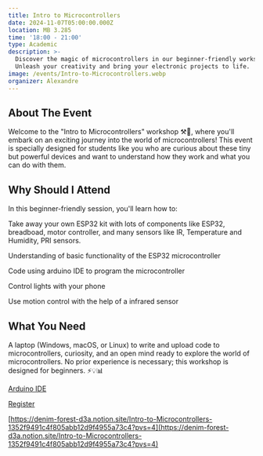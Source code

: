 ```yaml
---
title: Intro to Microcontrollers
date: 2024-11-07T05:00:00.000Z
location: MB 3.285
time: '18:00 - 21:00'
type: Academic
description: >-
  Discover the magic of microcontrollers in our beginner-friendly workshop!
  Unleash your creativity and bring your electronic projects to life.
image: /events/Intro-to-Microcontrollers.webp
organizer: Alexandre
---
```


## About The Event

Welcome to the "Intro to Microcontrollers" workshop ⚒🤖, where you'll embark on an exciting journey into the world of microcontrollers! This event is specially designed for students like you who are curious about these tiny but powerful devices and want to understand how they work and what you can do with them.

## Why Should I Attend

In this beginner-friendly session, you'll learn how to:

Take away your own ESP32 kit with lots of components like ESP32, breadboad, motor controller, and many sensors like IR, Temperature and Humidity, PRI sensors.

Understanding of basic functionality of the ESP32 microcontroller

Code using arduino IDE to program the microcontroller

Control lights with your phone

Use motion control with the help of a infrared sensor

## What You Need

A laptop (Windows, macOS, or Linux) to write and upload code to microcontrollers, curiosity, and an open mind ready to explore the world of microcontrollers. No prior experience is necessary; this workshop is designed for beginners. ⚡💡📊

[Arduino IDE](https://support.arduino.cc/hc/en-us/articles/360019833020-Download-and-install-Arduino-IDE)

[Register](https://www.zeffy.com/ticketing/6c3517eb-8293-439f-b291-970a0459aab7)

[https://denim-forest-d3a.notion.site/Intro-to-Microcontrollers-1352f9491c4f805abb12d9f4955a73c4?pvs=4](https://denim-forest-d3a.notion.site/Intro-to-Microcontrollers-1352f9491c4f805abb12d9f4955a73c4?pvs=4)
